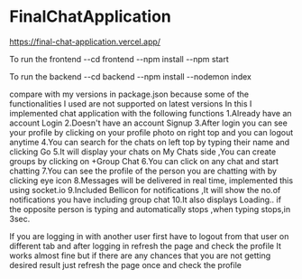 # FinalChatApplication

https://final-chat-application.vercel.app/

To run the frontend
--cd frontend
--npm install
--npm start

To run the backend 
--cd backend
--npm install
--nodemon index

compare with my versions in package.json because some of the functionalities I used are not supported on latest versions
In this I implemented chat application with the following functions
1.Already have an account Login
2.Doesn't have an account Signup
3.After login you can see your profile by clicking on your profile photo on right top and you can logout anytime
4.You can search for the chats on left top by typing their name and clicking Go
5.It will display your chats on My Chats side ,You can create groups by clicking on +Group Chat
6.You can click on any chat and start chatting
7.You can see the profile of the person you are chatting with by clicking eye icon
8.Messages will be delivered in real time, implemented this using socket.io
9.Included Bellicon for notifications ,It will show the no.of notifications you have including group chat 
10.It also displays Loading.. if the opposite person is typing and automatically stops ,when typing stops,in 3sec. 

If you are logging in with another user first have to logout from that user on different tab and after logging in refresh the page and check the profile
It works almost fine but if there are any chances that you are not getting desired result just refresh the page once and check the profile

